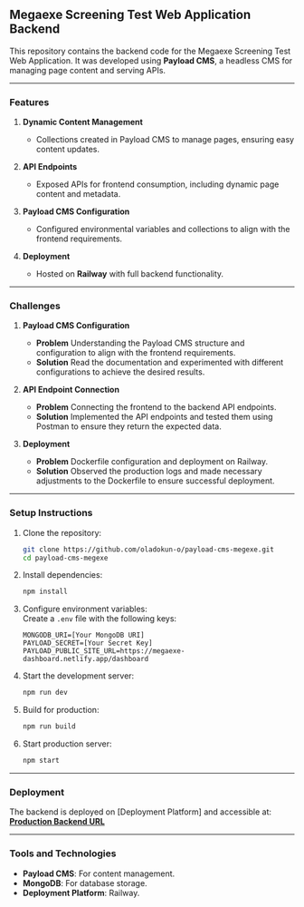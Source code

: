 ## Megaexe Screening Test Web Application Backend

This repository contains the backend code for the Megaexe Screening Test Web Application. It was developed using **Payload CMS**, a headless CMS for managing page content and serving APIs.

---

### Features
1. **Dynamic Content Management**  
   - Collections created in Payload CMS to manage pages, ensuring easy content updates.

2. **API Endpoints**  
   - Exposed APIs for frontend consumption, including dynamic page content and metadata.

3. **Payload CMS Configuration**  
   - Configured environmental variables and collections to align with the frontend requirements.

4. **Deployment**  
   - Hosted on **Railway** with full backend functionality.

---

### Challenges
1. **Payload CMS Configuration**  
   - **Problem** Understanding the Payload CMS structure and configuration to align with the frontend requirements.
    - **Solution** Read the documentation and experimented with different configurations to achieve the desired results.

2. **API Endpoint Connection**
    - **Problem** Connecting the frontend to the backend API endpoints.
    - **Solution** Implemented the API endpoints and tested them using Postman to ensure they return the expected data.

3. **Deployment**
    - **Problem** Dockerfile configuration and deployment on Railway.
    - **Solution** Observed the production logs and made necessary adjustments to the Dockerfile to ensure successful deployment.

---

### Setup Instructions
1. Clone the repository:  
   ```bash
   git clone https://github.com/oladokun-o/payload-cms-megexe.git
   cd payload-cms-megexe
   ```

2. Install dependencies:  
   ```bash
   npm install
   ```

3. Configure environment variables:  
   Create a `.env` file with the following keys:  
   ```env
   MONGODB_URI=[Your MongoDB URI]
   PAYLOAD_SECRET=[Your Secret Key]
   PAYLOAD_PUBLIC_SITE_URL=https://megaexe-dashboard.netlify.app/dashboard
   ```

4. Start the development server:  
   ```bash
   npm run dev
   ```

5. Build for production:  
   ```bash
   npm run build
   ```

6. Start production server:  
   ```bash
   npm start
   ```

---

### Deployment
The backend is deployed on [Deployment Platform] and accessible at:  
[**Production Backend URL**](https://payload-cms-megexe-production.up.railway.app/)

---

### Tools and Technologies
- **Payload CMS**: For content management.
- **MongoDB**: For database storage.
- **Deployment Platform**: Railway.
